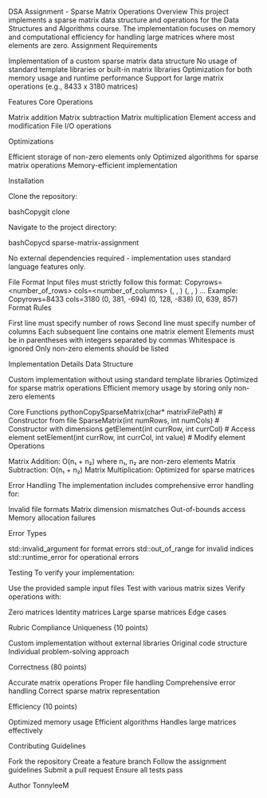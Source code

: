 DSA Assignment - Sparse Matrix Operations
Overview
This project implements a sparse matrix data structure and operations for the Data Structures and Algorithms course. The implementation focuses on memory and computational efficiency for handling large matrices where most elements are zero.
Assignment Requirements

Implementation of a custom sparse matrix data structure
No usage of standard template libraries or built-in matrix libraries
Optimization for both memory usage and runtime performance
Support for large matrix operations (e.g., 8433 x 3180 matrices)

Features
Core Operations

Matrix addition
Matrix subtraction
Matrix multiplication
Element access and modification
File I/O operations

Optimizations

Efficient storage of non-zero elements only
Optimized algorithms for sparse matrix operations
Memory-efficient implementation

Installation

Clone the repository:

bashCopygit clone <your-repository-url>

Navigate to the project directory:

bashCopycd sparse-matrix-assignment

No external dependencies required - implementation uses standard language features only.

File Format
Input files must strictly follow this format:
Copyrows=<number_of_rows>
cols=<number_of_columns>
(<row>, <column>, <value>)
(<row>, <column>, <value>)
...
Example:
Copyrows=8433
cols=3180
(0, 381, -694)
(0, 128, -838)
(0, 639, 857)
Format Rules

First line must specify number of rows
Second line must specify number of columns
Each subsequent line contains one matrix element
Elements must be in parentheses with integers separated by commas
Whitespace is ignored
Only non-zero elements should be listed

Implementation Details
Data Structure

Custom implementation without using standard template libraries
Optimized for sparse matrix operations
Efficient memory usage by storing only non-zero elements

Core Functions
pythonCopySparseMatrix(char* matrixFilePath)  # Constructor from file
SparseMatrix(int numRows, int numCols)  # Constructor with dimensions
getElement(int currRow, int currCol)  # Access element
setElement(int currRow, int currCol, int value)  # Modify element
Operations

Matrix Addition: O(n₁ + n₂) where n₁, n₂ are non-zero elements
Matrix Subtraction: O(n₁ + n₂)
Matrix Multiplication: Optimized for sparse matrices

Error Handling
The implementation includes comprehensive error handling for:

Invalid file formats
Matrix dimension mismatches
Out-of-bounds access
Memory allocation failures

Error Types

std::invalid_argument for format errors
std::out_of_range for invalid indices
std::runtime_error for operational errors

Testing
To verify your implementation:

Use the provided sample input files
Test with various matrix sizes
Verify operations with:

Zero matrices
Identity matrices
Large sparse matrices
Edge cases



Rubric Compliance
Uniqueness (10 points)

Custom implementation without external libraries
Original code structure
Individual problem-solving approach

Correctness (80 points)

Accurate matrix operations
Proper file handling
Comprehensive error handling
Correct sparse matrix representation

Efficiency (10 points)

Optimized memory usage
Efficient algorithms
Handles large matrices effectively

Contributing Guidelines

Fork the repository
Create a feature branch
Follow the assignment guidelines
Submit a pull request
Ensure all tests pass

Author
TonnyleeM
